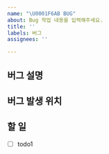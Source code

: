 ```yaml
---
name: "\U0001F6AB BUG"
about: Bug 작업 내용을 입력해주세요.
title: ''
labels: 버그
assignees: ''

---
```


## 버그 설명

## 버그 발생 위치

## 할 일
- [ ] todo1
